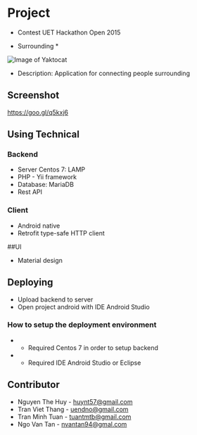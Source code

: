 # Project
* Contest UET Hackathon Open 2015

* Surrounding *

![Image of Yaktocat](http://i.imgur.com/oM2yRFy.png)

* Description: Application for connecting people surrounding

## Screenshot
https://goo.gl/q5kxj6


## Using Technical
### Backend
* Server Centos 7: LAMP
* PHP - Yii framework
* Database: MariaDB
* Rest API

### Client
* Android native
* Retrofit type-safe HTTP client

##UI
* Material design
## Deploying
* Upload backend to server
* Open project android with IDE Android Studio

### How to setup the deployment environment
* - Required Centos 7 in order to setup backend
* - Required IDE Android Studio or Eclipse

## Contributor
* Nguyen The Huy - huynt57@gmail.com
* Tran Viet Thang - uendno@gmail.com
* Tran Minh Tuan - tuantmtb@gmail.com
* Ngo Van Tan - nvantan94@gmal.com
